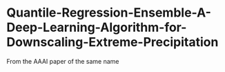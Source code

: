# Quantile-Regression-Ensemble-A-Deep-Learning-Algorithm-for-Downscaling-Extreme-Precipitation
From the AAAI paper of the same name 
